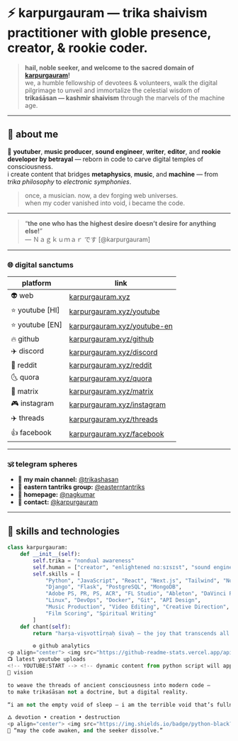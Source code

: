 # ⚡ karpurgauram — trika shaivism practitioner with globle presence, creator, & rookie coder.

> **hail, noble seeker, and welcome to the sacred domain of [karpurgauram](https://karpurgauram.xyz/)!**  
> we, a humble fellowship of devotees & volunteers, walk the digital pilgrimage to unveil and immortalize the celestial wisdom of **trikaśāsan — kashmir shaivism** through the marvels of the machine age.  

---

## 🌺 about me  

🎥 **youtuber**, **music producer**, **sound engineer**, **writer**, **editor**, and **rookie developer by betrayal** — reborn in code to carve digital temples of consciousness.  
i create content that bridges **metaphysics**, **music**, and **machine** — from *trika philosophy* to *electronic symphonies*.  

> once, a musician. now, a dev forging web universes.  
> when my coder vanished into void, i became the code.

---

> “**the one who has the highest desire doesn’t desire for anything else!**”  
> — Ｎａｇｋｕｍａｒ です [@karpurgauram]

---

### 🌐 digital sanctums

| platform | link |
|-----------|------|
| 👽 web | [karpurgauram.xyz](https://karpurgauram.xyz) |
| ⭐️ youtube [HI] | [karpurgauram.xyz/youtube](https://karpurgauram.xyz/youtube) |
| ⭐️ youtube [EN] | [karpurgauram.xyz/youtube-en](https://karpurgauram.xyz/youtube-en) |
| 🔥 github | [karpurgauram.xyz/github](https://karpurgauram.xyz/github) |
| ✈️ discord | [karpurgauram.xyz/discord](https://karpurgauram.xyz/discord) |
| 💎 reddit | [karpurgauram.xyz/reddit](https://karpurgauram.xyz/reddit) |
| 🌜 quora | [karpurgauram.xyz/quora](https://karpurgauram.xyz/quora) |
| 🙂 matrix | [karpurgauram.xyz/matrix](https://karpurgauram.xyz/matrix) |
| 🎮 instagram | [karpurgauram.xyz/instagram](https://karpurgauram.xyz/instagram) |
| ✈️ threads | [karpurgauram.xyz/threads](https://karpurgauram.xyz/threads) |
| 👍 facebook | [karpurgauram.xyz/facebook](https://karpurgauram.xyz/facebook) |

---

### 🕉️ telegram spheres

- 🐍 **my main channel:** [@trikashasan](https://t.me/trikashasan)  
- 🧿 **eastern tantriks group:** [@easterntantriks](https://t.me/easterntantriks)  
- 🌸 **homepage:** [@nagkumar](https://t.me/nagkumar)  
- 🔮 **contact:** [@karpurgauram](https://t.me/karpurgauram)  

---

## 🧠 skills and technologies

```python
class karpurgauram:
    def __init__(self):
        self.trika = "nondual awareness"
        self.human = ["creator", "enlightened nɑːsɪsɪst", "sound engineer"]
        self.skills = [
            "Python", "JavaScript", "React", "Next.js", "Tailwind", "Node.js",
            "Django", "Flask", "PostgreSQL", "MongoDB",
            "Adobe PS, PR, PS, ACR", "FL Studio", "Ableton", "DaVinci Resolve",
            "Linux", "DevOps", "Docker", "Git", "API Design",
            "Music Production", "Video Editing", "Creative Direction",
            "Film Scoring", "Spiritual Writing"
        ]
    def chant(self):
        return "harṣa-viṣvottīrṇaḥ śivaḥ — the joy that transcends all worlds"

        ⚙️ github analytics
<p align="center"> <img src="https://github-readme-stats.vercel.app/api?username=karpurgauram&show_icons=true&theme=radical&count_private=true" height="180em" /> <img src="https://github-readme-stats.vercel.app/api/top-langs/?username=karpurgauram&layout=compact&theme=radical" height="180em" /> </p> <p align="center"> <img src="https://github-readme-streak-stats.herokuapp.com?user=karpurgauram&theme=radical&date_format=j%20M%5B%20Y%5D" /> </p>
📺 latest youtube uploads
<!-- YOUTUBE:START --> <!-- dynamic content from python script will appear here --> <!-- YOUTUBE:END -->
🌌 vision

to weave the threads of ancient consciousness into modern code —
to make trikaśāsan not a doctrine, but a digital reality.

“i am not the empty void of sleep — i am the terrible void that’s fullness itself.”

🜂 devotion • creation • destruction
<p align="center"> <img src="https://img.shields.io/badge/python-black?style=for-the-badge&logo=python" /> <img src="https://img.shields.io/badge/react-blue?style=for-the-badge&logo=react" /> <img src="https://img.shields.io/badge/next.js-black?style=for-the-badge&logo=nextdotjs" /> <img src="https://img.shields.io/badge/linux-gray?style=for-the-badge&logo=linux" /> <img src="https://img.shields.io/badge/fl%20studio-orange?style=for-the-badge&logo=flstudio" /> <img src="https://img.shields.io/badge/premiere_pro-purple?style=for-the-badge&logo=adobepremierepro" /> </p>
🧩 “may the code awaken, and the seeker dissolve.”
